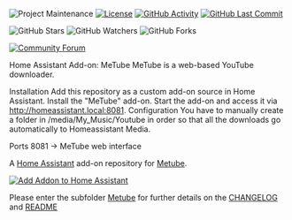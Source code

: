 
![Project Maintenance][maintenance-shield]
[![License][license-shield]](LICENSE)
[![GitHub Activity][commits-shield]][commits]
[![GitHub Last Commit][last-commit-shield]][commits]

![GitHub Stars][stars-shield]
![GitHub Watchers][watchers-shield]
![GitHub Forks][forks-shield]

[![Community Forum][forum-shield]][forum]

Home Assistant Add-on: MeTube
MeTube is a web-based YouTube downloader.

Installation
Add this repository as a custom add-on source in Home Assistant.
Install the "MeTube" add-on.
Start the add-on and access it via http://homeassistant.local:8081.
Configuration
You have to manually create a folder in /media/My_Music/Youtube in order so that all the downloads go automatically to Homeassistant Media.

Ports
8081 → MeTube web interface



A [Home Assistant](https://home-assistant.io) add-on repository for [Metube]((https://github.com/alexta69/metube)).

[![Add Addon to Home Assistant](https://my.home-assistant.io/badges/supervisor_add_addon_repository.svg)](https://my.home-assistant.io/redirect/supervisor_add_addon_repository/?repository_url=https://github.com/Blendi/addons/tree/main/Metube)

Please enter the subfolder [Metube](Metube/) for further details on the [CHANGELOG](Metube/CHANGELOG.md) and [README](Metube/README.md)

[commits-shield]: https://img.shields.io/github/commit-activity/y/SirUli/homeassistant-ollama-addon.svg
[commits]: https://github.com/SirUli/homeassistant-ollama-addon/commits/master
[forum-shield]: https://img.shields.io/badge/community-forum-brightgreen.svg
[forum]: https://community.home-assistant.io/?u=SirUli
[license-shield]: https://img.shields.io/github/license/SirUli/homeassistant-ollama-addon.svg
[maintenance-shield]: https://img.shields.io/maintenance/yes/2024.svg
[last-commit-shield]: https://img.shields.io/github/last-commit/SirUli/homeassistant-ollama-addon.svg
[stars-shield]: https://img.shields.io/github/stars/SirUli/homeassistant-ollama-addon.svg?style=social&label=Stars
[forks-shield]: https://img.shields.io/github/forks/SirUli/homeassistant-ollama-addon.svg?style=social&label=Forks
[watchers-shield]: https://img.shields.io/github/watchers/SirUli/homeassistant-ollama-addon.svg?style=social&label=Watchers
